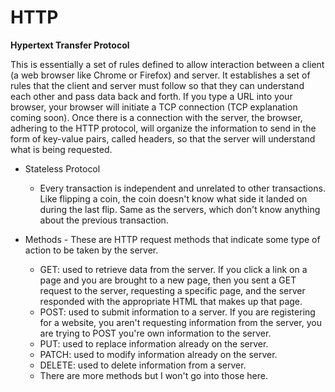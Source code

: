 # HTTP
**Hypertext Transfer Protocol**

This is essentially a set of rules defined to allow interaction between a client (a web browser like Chrome or Firefox) and server. It establishes a set of rules that the client and server must follow so that they can understand each other and pass data back and forth. If you type a URL into your browser, your browser will initiate a TCP connection (TCP explanation coming soon). Once there is a connection with the server, the browser, adhering to the HTTP protocol, will organize the information to send in the form of key-value pairs, called headers, so that the server will understand what is being requested.

* Stateless Protocol
  * Every transaction is independent and unrelated to other transactions. Like flipping a coin, the coin doesn't know what side it landed on during the last flip. Same as the servers, which don't know anything about the previous transaction.

* Methods - These are HTTP request methods that indicate some type of action to be taken by the server. 
  * GET: used to retrieve data from the server. If you click a link on a page and you are brought to a new page, then you sent a GET request to the server, requesting a specific page, and the server responded with the appropriate HTML that makes up that page. 
  * POST: used to submit information to a server. If you are registering for a website, you aren't requesting information from the server, you are trying to POST you're own information to the server. 
  * PUT: used to replace information already on the server.
  * PATCH: used to modify information already on the server.
  * DELETE: used to delete information from a server.
  * There are more methods but I won't go into those here.

